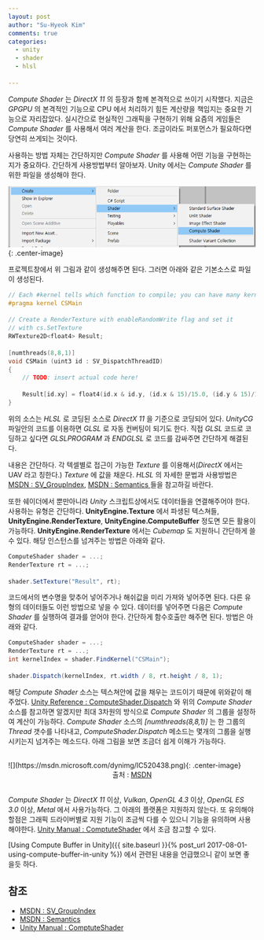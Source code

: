 ```yaml
---
layout: post
author: "Su-Hyeok Kim"
comments: true
categories:
  - unity
  - shader
  - hlsl

---
```


_Compute Shader_ 는 _DirectX 11_ 의 등장과 함께 본격적으로 쓰이기 시작했다. 지금은 _GPGPU_ 의 본격적인 기능으로 CPU 에서 처리하기 힘든 계산량을 책임지는 중요한 기능으로 자리잡았다. 실시간으로 현실적인 그래픽을 구현하기 위해 요즘의 게임들은 _Compute Shader_ 를 사용해서 여러 계산을 한다. 조금이라도 퍼포먼스가 필요하다면 당연히 쓰게되는 것이다.

사용하는 방법 자체는 간단하지만 _Compute Shader_ 를 사용해 어떤 기능을 구현하는지가 중요하다. 간단하게 사용방법부터 알아보자. Unity 에서는 _Compute Shader_ 를 위한 파일을 생성해야 한다.

![create computeshader](/images/create_computeshader.png){: .center-image}

프로젝트창에서 위 그림과 같이 생성해주면 된다. 그러면 아래와 같은 기본소스로 파일이 생성된다.

``` C
// Each #kernel tells which function to compile; you can have many kernels
#pragma kernel CSMain

// Create a RenderTexture with enableRandomWrite flag and set it
// with cs.SetTexture
RWTexture2D<float4> Result;

[numthreads(8,8,1)]
void CSMain (uint3 id : SV_DispatchThreadID)
{
	// TODO: insert actual code here!

	Result[id.xy] = float4(id.x & id.y, (id.x & 15)/15.0, (id.y & 15)/15.0, 0.0);
}
```

위의 소스는 _HLSL_ 로 코딩된 소스로 _DirectX 11_ 을 기준으로 코딩되어 있다. _UnityCG_ 파일안의 코드를 이용하면 _GLSL_ 로 자동 컨버팅이 되기도 한다. 직접 _GLSL_ 코드로 코딩하고 싶다면 _GLSLPROGRAM_ 과 _ENDGLSL_ 로 코드를 감싸주면 간단하게 해결된다.

내용은 간단하다. 각 텍셀별로 접근이 가능한 _Texture_ 를 이용해서(_DirectX_ 에서는 UAV 라고 칭한다.) _Texture_ 에 값을 채운다. _HLSL_ 의 자세한 문법과 사용방법은 [MSDN : SV_GroupIndex](https://msdn.microsoft.com/en-us/library/windows/desktop/ff471569.aspx), [MSDN : Semantics ](https://msdn.microsoft.com/en-us/library/windows/desktop/bb509647.aspx) 들을 참고하길 바란다.

또한 쉐이더에서 뿐만아니라 _Unity_ 스크립트상에서도 데이터들을 연결해주어야 한다. 사용하는 유형은 간단하다. __UnityEngine.Texture__ 에서 파생된 텍스쳐들, __UnityEngine.RenderTexture__, __UnityEngine.ComputeBuffer__ 정도면 모든 활용이 가능하다. __UnityEngine.RenderTexture__ 에서는 _Cubemap_ 도 지원하니 간단하게 쓸 수 있다. 해당 인스턴스를 넘겨주는 방법은 아래와 같다.

``` C#
ComputeShader shader = ...;
RenderTexture rt = ...;

shader.SetTexture("Result", rt);
```

코드에서의 변수명을 맞추어 넣어주거나 해쉬값을 미리 가져와 넣어주면 된다. 다른 유형의 데이터들도 이런 방법으로 넣을 수 있다. 데이터를 넣어주면 다음은 _Compute Shader_ 를 실행하여 결과를 얻어야 한다. 간단하게 함수호출만 해주면 된다. 방법은 아래와 같다.

``` C#
ComputeShader shader = ...;
RenderTexture rt = ...;
int kernelIndex = shader.FindKernel("CSMain");

shader.Dispatch(kernelIndex, rt.width / 8, rt.height / 8, 1);
```

해당 _Compute Shader_ 소스는 텍스쳐안에 값을 채우는 코드이기 때문에 위와같이 해주었다. [Unity Reference : ComputeShader.Dispatch](https://docs.unity3d.com/ScriptReference/ComputeShader.Dispatch.html) 와 위의 _Compute Shader_ 소스를 참고하면 알겠지만 최대 3차원의 방식으로 _Compute Shader_ 의 그룹을 설정하여 계산이 가능하다.  _Compute Shader_ 소스의 _[numthreads(8,8,1)]_ 는 한 그룹의 _Thread_ 갯수를 나타내고, _ComputeShader.Dispatch_ 메소드는 몇개의 그룹을 실행시키는지 넘겨주는 메소드다. 아래 그림을 보면 조금더 쉽게 이해가 가능하다.

<br/>
![](https://msdn.microsoft.com/dynimg/IC520438.png){: .center-image}
<center>출처 : <a href="https://msdn.microsoft.com/en-us/library/windows/desktop/ff471569.aspx">MSDN</a>
</center>
<br/>

_Compute Shader_ 는 _DirectX 11_ 이상, _Vulkan_,  _OpenGL 4.3_ 이상, _OpenGL ES 3.0_ 이상, _Metal_ 에서 사용가능하다. 그 아래의 플랫폼은 지원하지 않는다. 또 유의해야 할점은 그래픽 드라이버별로 지원 기능이 조금씩 다를 수 있으니 기능을 유의하며 사용해야한다. [Unity Manual : ComptuteShader](https://docs.unity3d.com/Manual/ComputeShaders.html) 에서 조금 참고할 수 있다.

[Using Compute Buffer in Unity]({{ site.baseurl }}{% post_url 2017-08-01-using-compute-buffer-in-unity %}) 에서 관련된 내용을 언급했으니 같이 보면 좋을듯 하다.

## 참조

 - [MSDN : SV_GroupIndex](https://msdn.microsoft.com/en-us/library/windows/desktop/ff471569.aspx)
 - [MSDN : Semantics ](https://msdn.microsoft.com/en-us/library/windows/desktop/bb509647.aspx)
 - [Unity Manual : ComptuteShader](https://docs.unity3d.com/Manual/ComputeShaders.html)
